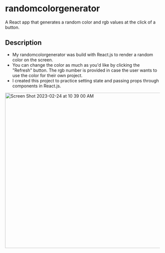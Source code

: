 # randomcolorgenerator
A React app that generates a random color and rgb values at the click of a button.

## Description
- My randomcolorgenerator was build with React.js to render a random color on the screen.
- You can change the color as much as you'd like by clicking the "Refresh" button. The rgb number is provided in case the user wants to use the color for their own project.
- I created this project to practice setting state and passing props through components in React.js.



<img width="507" alt="Screen Shot 2023-02-24 at 10 39 00 AM" src="https://user-images.githubusercontent.com/110061849/221263519-523d553c-7857-40ee-b230-f17c27ab0a10.png">
